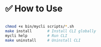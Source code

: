 # ✅ How to Use


```sh

chmod +x bin/mycli scripts/*.sh
make install       # Install CLI globally
mycli help         # Run CLI
make uninstall     # Uninstall CLI

```